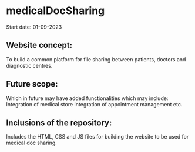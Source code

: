 # medicalDocSharing
Start date: 01-09-2023
## Website concept:
To build a common platform for file sharing between patients, doctors and diagnostic centres.
## Future scope:
Which in future may have added functionalities which may include:
Integration of medical store
Integration of appointment management etc.
## Inclusions of the repository:
Includes the HTML, CSS and JS files for building the website to be used for medical doc sharing.
